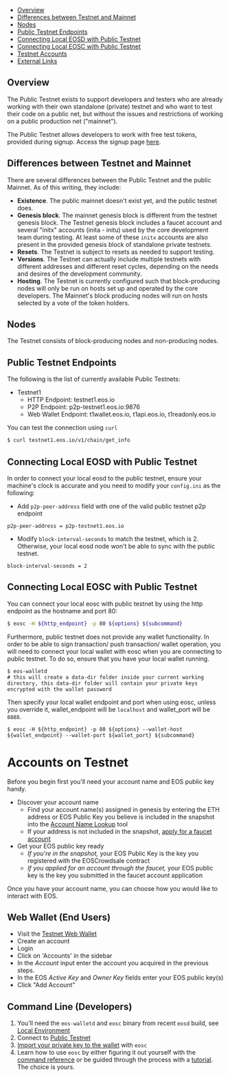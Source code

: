 * [Overview](#overview)
* [Differences between Testnet and Mainnet](#differences-between-testnet-and-mainnet)
* [Nodes](#nodes)
* [Public Testnet Endpoints](#public-testnet-endpoints)
* [Connecting Local EOSD with Public Testnet](#connecting-local-eosd-with-public-testnet)
* [Connecting Local EOSC with Public Testnet](#connecting-local-eosc-with-public-testnet)
* [Testnet Accounts](#accounts-on-testnet)
* [External Links](#external-links)

## Overview
The Public Testnet exists to support developers and testers who are already working with their own standalone (private) testnet and who want to test their code on a public net, but without the issues and restrictions of working on a public production net ("mainnet").

The Public Testnet allows developers to work with free test tokens, provided during signup. Access the signup page [here](https://docs.google.com/forms/d/e/1FAIpQLSel3HVFb22zYaAJfUtu_IzFgIJ4OATb0jQ3H2FV-HbwnJ090g/viewform).

## Differences between Testnet and Mainnet
There are several differences between the Public Testnet and the public Mainnet. As of this writing, they include:
* **Existence**. The public mainnet doesn't exist yet, and the public testnet does.
* **Genesis block**. The mainnet genesis block is different from the testnet genesis block. The Testnet genesis block includes a faucet account and several "initx" accounts (inita - initu) used by the core development team during testing. At least some of these `initx` accounts are also present in the provided genesis block of standalone private testnets.
* **Resets**. The Testnet is subject to resets as needed to support testing.
* **Versions**. The Testnet can actually include multiple testnets with different addresses and different reset cycles, depending on the needs and desires of the development community.
* **Hosting**. The Testnet is currently configured such that block-producing nodes will only be run on hosts set up and operated by the core developers. The Mainnet's block producing nodes will run on hosts selected by a vote of the token holders. 

## Nodes
The Testnet consists of block-producing nodes and non-producing nodes. 

## Public Testnet Endpoints
The following is the list of currently available Public Testnets:
- Testnet1
    - HTTP Endpoint: testnet1.eos.io
    - P2P Endpoint:  p2p-testnet1.eos.io:9876
    - Web Wallet Endpoint: t1wallet.eos.io, t1api.eos.io, t1readonly.eos.io

You can test the connection using `curl`
```bash
$ curl testnet1.eos.io/v1/chain/get_info
```

## Connecting Local EOSD with Public Testnet

In order to connect your local eosd to the public testnet, ensure your machine's clock is accurate and you need to modify your `config.ini` as the following:
- Add `p2p-peer-address` field with one of the valid public testnet p2p endpoint
```
p2p-peer-address = p2p-testnet1.eos.io
```
- Modify `block-interval-seconds` to match the testnet, which is 2. Otherwise, your local eosd node won't be able to sync with the public testnet.
```
block-interval-seconds = 2
```

## Connecting Local EOSC with Public Testnet

You can connect your local eosc with public testnet by using the http endpoint as the hostname and port 80:
```bash
$ eosc -H ${http_endpoint} -p 80 ${options} ${subcommand}
```
Furthermore, public testnet does not provide any wallet functionality. In order to be able to sign transaction/ push transaction/ wallet operation, you will need to connect your local wallet with eosc when you are connecting to public testnet.
To do so, ensure that you have your local wallet running.
```
$ eos-walletd
# this will create a data-dir folder inside your current working directory, this data-dir folder will contain your private keys encrypted with the wallet password
```
Then specify your local wallet endpoint and port when using eosc, unless you override it, wallet_endpoint will be `localhost` and wallet_port will be `8888`.
```
$ eosc -H ${http_endpoint} -p 80 ${options} --wallet-host ${wallet_endpoint} --wallet-port ${wallet_port} ${subcommand}
```

# Accounts on Testnet

Before you begin first you'll need your account name and EOS public key handy.

- Discover your account name
    - Find your account name(s) assigned in genesis by entering the ETH address or EOS Public Key you believe is included in the snapshot into the [Account Name Lookup](https://eosio.github.io/genesis/tools/account-name/index.html) tool
    - If your address is not included in the snapshot, [apply for a faucet account](https://goo.gl/forms/ileHa9h6E7MLLgey1)
- Get your EOS public key ready
    - _If you're in the snapshot,_ your EOS Public Key is the key you registered with the EOSCrowdsale contract
    - _If you applied for an account through the faucet,_ your EOS public key is the key you submitted in the faucet account application

Once you have your account name, you can choose how you would like to interact with EOS. 

## Web Wallet (End Users)

- Visit the [Testnet Web Wallet](https://t1wallet.eos.io/)
- Create an account
- Login
- Click on 'Accounts' in the sidebar
- In the _Account_ input enter the account you acquired in the previous steps.
- In the EOS _Active Key_ and _Owner Key_ fields enter your EOS public key(s)
- Click "Add Account" 

## Command Line (Developers)

1. You'll need the `eos-walletd` and `eosc` binary from recent `eosd` build, see [Local Environment](https://github.com/EOSIO/eos/wiki/Local-Environment)
2. Connect to [Public Testnet](https://github.com/EOSIO/eos/wiki/Testnet:-Public)
3. [Import your private key to the wallet](https://github.com/EOSIO/eos/wiki/Command%20Reference#import-key-to-wallet) with `eosc` 
4. Learn how to use `eosc` by either figuring it out yourself with the [command reference](https://github.com/EOSIO/eos/wiki/Command-Reference) or be guided through the process with a [tutorial](https://github.com/EOSIO/eos/wiki/Tutorials#1-accounts--wallets). The choice is yours. 

